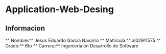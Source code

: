 # Application-Web-Desing

## Informacion

^^ Nombre:^^ Jesus Eduardo Garcia Navarro
^^ Matricula:^^ al02911575
^^ Grado:^^ 6to
^^ Carrera:^^ Ingenieria en Desarrollo de Software
